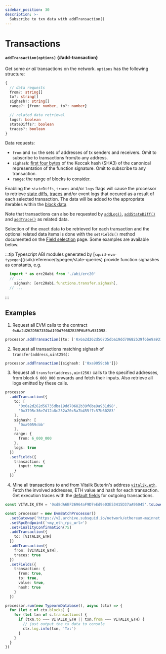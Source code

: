 ```yaml
---
sidebar_position: 30
description: >-
  Subscribe to txn data with addTransaction()
---
```


# Transactions 

#### `addTransaction(options)` {#add-transaction}

Get some _or all_ transactions on the network. `options` has the following structure:
```typescript
{
  // data requests
  from?: string[]
  to?: string[]
  sighash?: string[]
  range?: {from: number, to?: number}

  // related data retrieval
  logs?: boolean
  stateDiffs?: boolean
  traces?: boolean
}
```
Data requests:
+ `from` and `to`: the sets of addresses of tx senders and receivers. Omit to subscribe to transactions from/to any address.
+ `sighash`: [first four bytes](https://ethereum.org/en/developers/docs/transactions/#the-data-field) of the Keccak hash (SHA3) of the canonical representation of the function signature. Omit to subscribe to any transaction.
+ `range`: the range of blocks to consider.

Enabling the `stateDiffs`, `traces` and/or `logs` flags will cause the processor to retrieve [state diffs](/sdk/reference/processors/evm-batch/state-diffs/), [traces](/sdk/reference/processors/evm-batch/traces/) and/or event logs that occured as a result of each selected transaction. The data will be added to the appropriate iterables within the [block data](/sdk/reference/processors/evm-batch/context-interfaces).

Note that transactions can also be requested by [`addLog()`](../logs), [`addStateDiff()`](../state-diffs) and [`addTrace()`](../traces) as related data.

Selection of the exact data to be retrieved for each transaction and the optional related data items is done with the `setFields()` method documented on the [Field selection](../field-selection) page. Some examples are available below.

:::tip
Typescript ABI modules generated by [`squid-evm-typegen`[(/sdk/reference/typegen/state-queries) provide function sighashes as constants, e.g.

```ts
  import * as erc20abi from './abi/erc20'
  // ...
    sighash: [erc20abi.functions.transfer.sighash],
  // ...
```
:::

## Examples

1) Request all EVM calls to the contract `0x6a2d262D56735DbA19Dd70682B39F6bE9a931D98`:
```ts
processor.addTransaction({to: ['0x6a2d262d56735dba19dd70682b39f6be9a931d98']})
```

2) Request all transactions matching sighash of `transfer(address,uint256)`:
```ts
processor.addTransaction({sighash: ['0xa9059cbb']})
```

3) Request all `transfer(address,uint256)` calls to the specified addresses, from block `6_000_000` onwards and fetch their inputs. Also retrieve all logs emitted by these calls.
```ts
processor
  .addTransaction({
    to: [
      '0x6a2d262d56735dba19dd70682b39f6be9a931d98',
      '0x3795c36e7d12a8c252a20c5a7b455f7c57b60283'
    ],
    sighash: [
      '0xa9059cbb'
    ],
    range: {
      from: 6_000_000
    },
    logs: true
  })
  .setFields({
    transaction: {
      input: true
    }
  })
```

4) Mine all transactions to and from Vitalik Buterin's address [`vitalik.eth`](https://etherscan.io/address/vitalik.eth). Fetch the involved addresses, ETH value and hash for each transaction. Get execution traces with the [default fields](../field-selection/#transactions) for outgoing transactions.

```ts
const VITALIK_ETH = '0xd8dA6BF26964aF9D7eEd9e03E53415D37aA96045'.toLowerCase()

const processor = new EvmBatchProcessor()
  .setGateway('https://v2.archive.subsquid.io/network/ethereum-mainnet')
  .setRpcEndpoint('<my_eth_rpc_url>')
  .setFinalityConfirmation(75)
  .addTransaction({
    to: [VITALIK_ETH]
  })
  .addTransaction({
    from: [VITALIK_ETH],
    traces: true
  })
  .setFields({
    transaction: {
      from: true,
      to: true,
      value: true,
      hash: true
    }
  })

processor.run(new TypeormDatabase(), async (ctx) => {
  for (let c of ctx.blocks) {
    for (let txn of c.transactions) {
      if (txn.to === VITALIK_ETH || txn.from === VITALIK_ETH) {
        // just output the tx data to console
        ctx.log.info(txn, 'Tx:')
      }
    }
  }
})
```
